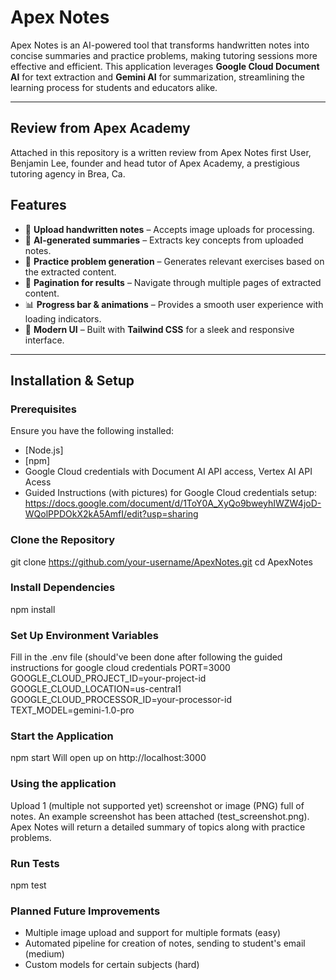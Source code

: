 # Apex Notes

Apex Notes is an AI-powered tool that transforms handwritten notes into concise summaries and practice problems, making tutoring sessions more effective and efficient. This application leverages **Google Cloud Document AI** for text extraction and **Gemini AI** for summarization, streamlining the learning process for students and educators alike.

---

## Review from Apex Academy

Attached in this repository is a written review from Apex Notes first User, Benjamin Lee, founder and head tutor of Apex Academy, a prestigious tutoring agency in Brea, Ca.

## Features

- 📸 **Upload handwritten notes** – Accepts image uploads for processing.
- 📝 **AI-generated summaries** – Extracts key concepts from uploaded notes.
- 🎯 **Practice problem generation** – Generates relevant exercises based on the extracted content.
- 🔄 **Pagination for results** – Navigate through multiple pages of extracted content.
- 📊 **Progress bar & animations** – Provides a smooth user experience with loading indicators.
- 🎨 **Modern UI** – Built with **Tailwind CSS** for a sleek and responsive interface.

---

## Installation & Setup

### Prerequisites

Ensure you have the following installed:

- [Node.js]
- [npm]
- Google Cloud credentials with Document AI API access, Vertex AI API Acess
- Guided Instructions (with pictures) for Google Cloud credentials setup: https://docs.google.com/document/d/1ToY0A_XyQo9bweyhIWZW4joD-WQolPPDOkX2kA5AmfI/edit?usp=sharing

### Clone the Repository

git clone https://github.com/your-username/ApexNotes.git
cd ApexNotes

### Install Dependencies

npm install

### Set Up Environment Variables

Fill in the .env file (should've been done after following the guided instructions for google cloud credentials
PORT=3000
GOOGLE_CLOUD_PROJECT_ID=your-project-id
GOOGLE_CLOUD_LOCATION=us-central1
GOOGLE_CLOUD_PROCESSOR_ID=your-processor-id
TEXT_MODEL=gemini-1.0-pro

### Start the Application

npm start
Will open up on http://localhost:3000

### Using the application

Upload 1 (multiple not supported yet) screenshot or image (PNG) full of notes. An example screenshot has been attached (test_screenshot.png). Apex Notes will return a detailed summary of topics along with practice problems.

### Run Tests

npm test

### Planned Future Improvements

- Multiple image upload and support for multiple formats (easy)
- Automated pipeline for creation of notes, sending to student's email (medium)
- Custom models for certain subjects (hard)

